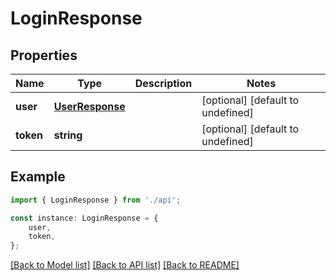 # LoginResponse


## Properties

Name | Type | Description | Notes
------------ | ------------- | ------------- | -------------
**user** | [**UserResponse**](UserResponse.md) |  | [optional] [default to undefined]
**token** | **string** |  | [optional] [default to undefined]

## Example

```typescript
import { LoginResponse } from './api';

const instance: LoginResponse = {
    user,
    token,
};
```

[[Back to Model list]](../README.md#documentation-for-models) [[Back to API list]](../README.md#documentation-for-api-endpoints) [[Back to README]](../README.md)
